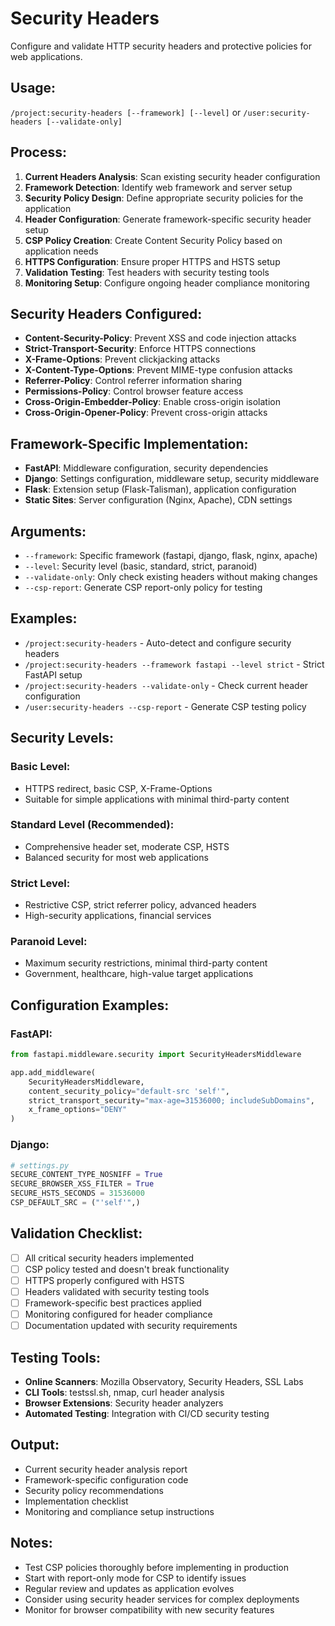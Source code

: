 # Security Headers

Configure and validate HTTP security headers and protective policies for web applications.

## Usage:
`/project:security-headers [--framework] [--level]` or `/user:security-headers [--validate-only]`

## Process:
1. **Current Headers Analysis**: Scan existing security header configuration
2. **Framework Detection**: Identify web framework and server setup
3. **Security Policy Design**: Define appropriate security policies for the application
4. **Header Configuration**: Generate framework-specific security header setup
5. **CSP Policy Creation**: Create Content Security Policy based on application needs
6. **HTTPS Configuration**: Ensure proper HTTPS and HSTS setup
7. **Validation Testing**: Test headers with security testing tools
8. **Monitoring Setup**: Configure ongoing header compliance monitoring

## Security Headers Configured:
- **Content-Security-Policy**: Prevent XSS and code injection attacks
- **Strict-Transport-Security**: Enforce HTTPS connections
- **X-Frame-Options**: Prevent clickjacking attacks
- **X-Content-Type-Options**: Prevent MIME-type confusion attacks
- **Referrer-Policy**: Control referrer information sharing
- **Permissions-Policy**: Control browser feature access
- **Cross-Origin-Embedder-Policy**: Enable cross-origin isolation
- **Cross-Origin-Opener-Policy**: Prevent cross-origin attacks

## Framework-Specific Implementation:
- **FastAPI**: Middleware configuration, security dependencies
- **Django**: Settings configuration, middleware setup, security middleware
- **Flask**: Extension setup (Flask-Talisman), application configuration
- **Static Sites**: Server configuration (Nginx, Apache), CDN settings

## Arguments:
- `--framework`: Specific framework (fastapi, django, flask, nginx, apache)
- `--level`: Security level (basic, standard, strict, paranoid)
- `--validate-only`: Only check existing headers without making changes
- `--csp-report`: Generate CSP report-only policy for testing

## Examples:
- `/project:security-headers` - Auto-detect and configure security headers
- `/project:security-headers --framework fastapi --level strict` - Strict FastAPI setup
- `/project:security-headers --validate-only` - Check current header configuration
- `/user:security-headers --csp-report` - Generate CSP testing policy

## Security Levels:
### Basic Level:
- HTTPS redirect, basic CSP, X-Frame-Options
- Suitable for simple applications with minimal third-party content

### Standard Level (Recommended):
- Comprehensive header set, moderate CSP, HSTS
- Balanced security for most web applications

### Strict Level:
- Restrictive CSP, strict referrer policy, advanced headers
- High-security applications, financial services

### Paranoid Level:
- Maximum security restrictions, minimal third-party content
- Government, healthcare, high-value target applications

## Configuration Examples:

### FastAPI:
```python
from fastapi.middleware.security import SecurityHeadersMiddleware

app.add_middleware(
    SecurityHeadersMiddleware,
    content_security_policy="default-src 'self'",
    strict_transport_security="max-age=31536000; includeSubDomains",
    x_frame_options="DENY"
)
```

### Django:
```python
# settings.py
SECURE_CONTENT_TYPE_NOSNIFF = True
SECURE_BROWSER_XSS_FILTER = True
SECURE_HSTS_SECONDS = 31536000
CSP_DEFAULT_SRC = ("'self'",)
```

## Validation Checklist:
- [ ] All critical security headers implemented
- [ ] CSP policy tested and doesn't break functionality
- [ ] HTTPS properly configured with HSTS
- [ ] Headers validated with security testing tools
- [ ] Framework-specific best practices applied
- [ ] Monitoring configured for header compliance
- [ ] Documentation updated with security requirements

## Testing Tools:
- **Online Scanners**: Mozilla Observatory, Security Headers, SSL Labs
- **CLI Tools**: testssl.sh, nmap, curl header analysis
- **Browser Extensions**: Security header analyzers
- **Automated Testing**: Integration with CI/CD security testing

## Output:
- Current security header analysis report
- Framework-specific configuration code
- Security policy recommendations
- Implementation checklist
- Monitoring and compliance setup instructions

## Notes:
- Test CSP policies thoroughly before implementing in production
- Start with report-only mode for CSP to identify issues
- Regular review and updates as application evolves
- Consider using security header services for complex deployments
- Monitor for browser compatibility with new security features